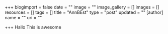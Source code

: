 +++
blogimport = false
date = ""
image = ""
image_gallery = []
images = []
resources = []
tags = []
title = "AnnBEst"
type = "post"
updated = ""
[author]
name = ""
uri = ""

+++
Hallo This is awesome